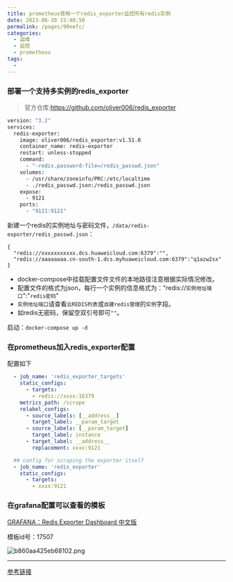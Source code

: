 ```yaml
---
title: prometheus使用一个redis_exporter监控所有redis实例
date: 2023-06-30 15:40:50
permalink: /pages/90eefc/
categories:
  - 运维
  - 监控
  - prometheus
tags:
  - 
---
```


### 部署一个支持多实例的redis_exporter

> 官方仓库:https://github.com/oliver006/redis_exporter

```bash
version: "3.2"
services:
  redis-exporter:
    image: oliver006/redis_exporter:v1.51.0 
    container_name: redis-exporter
    restart: unless-stopped
    command:
      - "-redis.password-file=/redis_passwd.json"
    volumes:
      - /usr/share/zoneinfo/PRC:/etc/localtime
      - ./redis_passwd.json:/redis_passwd.json
    expose:
      - 9121
    ports:
      - "9121:9121"
```

新建一个redis的实例地址与密码文件，`/data/redis-exporter/redis_passwd.json`：

```
{
  "redis://xxxxxxxxxxx.dcs.huaweicloud.com:6379":"",
  "redis://aaaaaaaa.cn-south-1.dcs.myhuaweicloud.com:6379":"q1azw2sx"
}
```

- docker-compose中挂载配置文件文件的本地路径注意根据实际情况修改。
- 配置文件的格式为json，每行一个实例的信息格式为："redis://`实例地址端口`":"`redis密码`"
- `实例地址端口`请查看`云REDIS列表`或`自建redis管理`的`实例`字段。
- 如redis无密码，保留空双引号即可`""`。

启动：`docker-compose up -d`

### 在prometheus加入redis_exporter配置

配置如下

```yaml
  - job_name: 'redis_exporter_targets'
    static_configs:
      - targets:
        - redis://xxxx:16379
    metrics_path: /scrape
    relabel_configs:
      - source_labels: [__address__]
        target_label: __param_target
      - source_labels: [__param_target]
        target_label: instance
      - target_label: __address__
        replacement: xxxx:9121

  ## config for scraping the exporter itself
  - job_name: 'redis_exporter'
    static_configs:
      - targets:
        - xxxx:9121
```

### 在grafana配置可以查看的模板

[GRAFANA：Redis Exporter Dashboard 中文版](https://grafana.com/grafana/dashboards/17507)

模板id号：17507

![b860aa425eb68102.png](http://pic.zzppjj.top/LightPicture/2023/06/b860aa425eb68102.png)

---

[参考链接](https://github.com/starsliao/ConsulManager/blob/main/docs/%E4%BD%BF%E7%94%A8%E4%B8%80%E4%B8%AAredis_exporter%E7%9B%91%E6%8E%A7%E6%89%80%E6%9C%89%E7%9A%84Redis%E5%AE%9E%E4%BE%8B.md)
